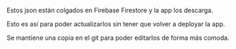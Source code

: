 Estos json están colgados en Firebase Firestore y la app los descarga.

Esto es así para poder actualizarlos sin tener que volver a deployar la app.

Se mantiene una copia en el git para poder editarlos de forma más comoda.